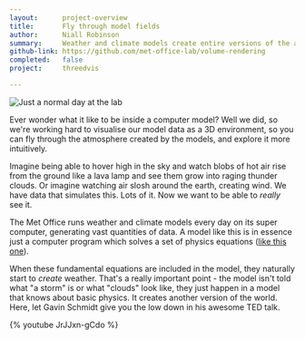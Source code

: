 ```yaml
---
layout:      project-overview
title:       Fly through model fields
author:      Niall Robinson
summary:     Weather and climate models create entire versions of the atmosphere, complete with clouds, rain, and wind. We wondered what it would be like to see the model run from the inside. Our ode to <a href=http://en.wikipedia.org/wiki/Tron>Tron</a>, if you will.
github-link: https://github.com/met-office-lab/volume-rendering
completed:   false
project:     threedvis

---
```

![Just a normal day at the lab](http://2.bp.blogspot.com/_GY9imUnSKCw/TRKtpqELS5I/AAAAAAAABp4/TMohzh9_Pm8/s1600/recognizer.jpg)

Ever wonder what it like to be inside a computer model? Well we did, so we're working hard to visualise our model data as a 3D environment, so you can fly through the atmosphere created by the models, and explore it more intuitively.

Imagine being able to hover high in the sky and watch blobs of hot air rise from the ground like a lava lamp and see them grow into raging thunder clouds. Or imagine watching air slosh around the earth, creating wind. We have data that simulates this. Lots of it. Now we want to be able to *really* see it.

The Met Office runs weather and climate models every day on its super computer, generating vast quantities of data. A model like this is in essence just a computer program which solves a set of physics equations ([like this one](http://en.wikipedia.org/wiki/Navier%E2%80%93Stokes_equations)).

When these fundamental equations are included in the model, they naturally start to *create* weather. That's a really important point - the model isn't told what "a storm" is or what "clouds" look like, they just happen in a model that knows about basic physics. It creates another version of the world. Here, let Gavin Schmidt give you the low down in his awesome TED talk.

{% youtube JrJJxn-gCdo %}